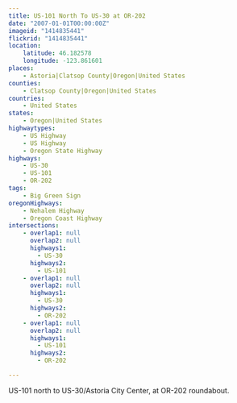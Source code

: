 ```yaml
---
title: US-101 North To US-30 at OR-202
date: "2007-01-01T00:00:00Z"
imageid: "1414835441"
flickrid: "1414835441"
location:
    latitude: 46.182578
    longitude: -123.861601
places:
    - Astoria|Clatsop County|Oregon|United States
counties:
    - Clatsop County|Oregon|United States
countries:
    - United States
states:
    - Oregon|United States
highwaytypes:
    - US Highway
    - US Highway
    - Oregon State Highway
highways:
    - US-30
    - US-101
    - OR-202
tags:
    - Big Green Sign
oregonHighways:
    - Nehalem Highway
    - Oregon Coast Highway
intersections:
    - overlap1: null
      overlap2: null
      highways1:
        - US-30
      highways2:
        - US-101
    - overlap1: null
      overlap2: null
      highways1:
        - US-30
      highways2:
        - OR-202
    - overlap1: null
      overlap2: null
      highways1:
        - US-101
      highways2:
        - OR-202

---
```

US-101 north to US-30/Astoria City Center, at OR-202 roundabout.